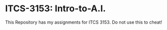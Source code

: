 # ITCS-3153: Intro-to-A.I.
This Repository has my assignments for ITCS 3153. Do not use this to cheat!
